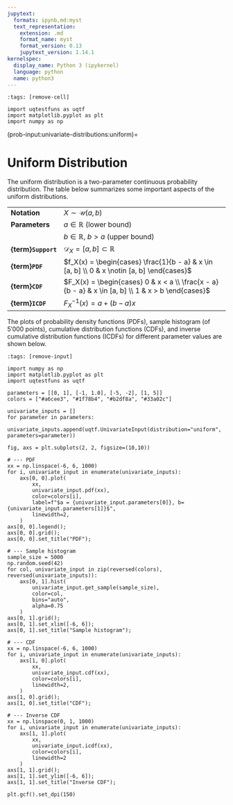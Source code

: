 ```yaml
---
jupytext:
  formats: ipynb,md:myst
  text_representation:
    extension: .md
    format_name: myst
    format_version: 0.13
    jupytext_version: 1.14.1
kernelspec:
  display_name: Python 3 (ipykernel)
  language: python
  name: python3
---
```


```{code-cell} ipython3
:tags: [remove-cell]

import uqtestfuns as uqtf
import matplotlib.pyplot as plt
import numpy as np
```

(prob-input:univariate-distributions:uniform)=
# Uniform Distribution

The uniform distribution is a two-parameter continuous probability distribution.
The table below summarizes some important aspects of the uniform distributions.

|                     |                                                                                                   |
|---------------------|---------------------------------------------------------------------------------------------------|
| **Notation**        | $X \sim \mathcal{U}(a, b)$                                                                        |
| **Parameters**      | $a \in \mathbb{R}$ (lower bound)                                                                  |
|                     | $b \in \mathbb{R}$, $b > a$ (upper bound)                                                         |
| **{term}`Support`** | $\mathcal{D}_X = [a, b] \subset \mathbb{R}$                                                       |
| **{term}`PDF`**     | $f_X(x) = \begin{cases} \frac{1}{b - a} & x \in [a, b] \\ 0 & x \notin [a, b] \end{cases}$        |
| **{term}`CDF`**     | $F_X(x) = \begin{cases} 0 & x < a \\ \frac{x - a}{b - a} & x \in [a, b] \\ 1 & x > b \end{cases}$ |
| **{term}`ICDF`**    | $F^{-1}_X (x) = a + (b - a) x$                                                                    |


The plots of probability density functions (PDFs),
sample histogram (of $5'000$ points),
cumulative distribution functions (CDFs),
and inverse cumulative distribution functions (ICDFs) for different parameter
values are shown below.

```{code-cell} ipython3
:tags: [remove-input]

import numpy as np
import matplotlib.pyplot as plt
import uqtestfuns as uqtf

parameters = [[0, 1], [-1, 1.0], [-5, -2], [1, 5]]
colors = ["#a6cee3", "#1f78b4", "#b2df8a", "#33a02c"]

univariate_inputs = []
for parameter in parameters:
    univariate_inputs.append(uqtf.UnivariateInput(distribution="uniform", parameters=parameter))

fig, axs = plt.subplots(2, 2, figsize=(10,10))

# --- PDF
xx = np.linspace(-6, 6, 1000)
for i, univariate_input in enumerate(univariate_inputs):
    axs[0, 0].plot(
        xx,
        univariate_input.pdf(xx),
        color=colors[i],
        label=f"$a = {univariate_input.parameters[0]}, b={univariate_input.parameters[1]}$",
        linewidth=2,
    )
axs[0, 0].legend();
axs[0, 0].grid();
axs[0, 0].set_title("PDF");

# --- Sample histogram
sample_size = 5000
np.random.seed(42)
for col, univariate_input in zip(reversed(colors), reversed(univariate_inputs)):
    axs[0, 1].hist(
        univariate_input.get_sample(sample_size),
        color=col,
        bins="auto",
        alpha=0.75
    )
axs[0, 1].grid();
axs[0, 1].set_xlim([-6, 6]);
axs[0, 1].set_title("Sample histogram");

# --- CDF
xx = np.linspace(-6, 6, 1000)
for i, univariate_input in enumerate(univariate_inputs):
    axs[1, 0].plot(
        xx,
        univariate_input.cdf(xx),
        color=colors[i],
        linewidth=2,
    )
axs[1, 0].grid();
axs[1, 0].set_title("CDF");

# --- Inverse CDF
xx = np.linspace(0, 1, 1000)
for i, univariate_input in enumerate(univariate_inputs):
    axs[1, 1].plot(
        xx,
        univariate_input.icdf(xx),
        color=colors[i],
        linewidth=2
    )
axs[1, 1].grid();
axs[1, 1].set_ylim([-6, 6]);
axs[1, 1].set_title("Inverse CDF");

plt.gcf().set_dpi(150)
```
